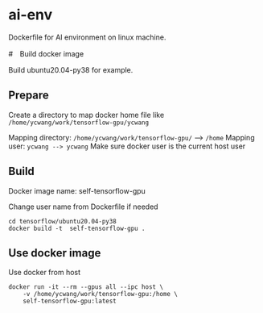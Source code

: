 # ai-env

Dockerfile for AI environment on linux machine.

#　Build docker image

Build ubuntu20.04-py38 for example.

## Prepare

Create a directory to map docker home file like `/home/ycwang/work/tensorflow-gpu/ycwang`

Mapping directory:  `/home/ycwang/work/tensorflow-gpu/` -->  `/home`
Mapping user: `ycwang --> ycwang` Make sure docker user is the current host user

## Build 

Docker image name: self-tensorflow-gpu

Change user name from Dockerfile if needed

```
cd tensorflow/ubuntu20.04-py38
docker build -t  self-tensorflow-gpu .
```

## Use docker image

Use docker from host

```
docker run -it --rm --gpus all --ipc host \
    -v /home/ycwang/work/tensorflow-gpu:/home \
    self-tensorflow-gpu:latest
```
